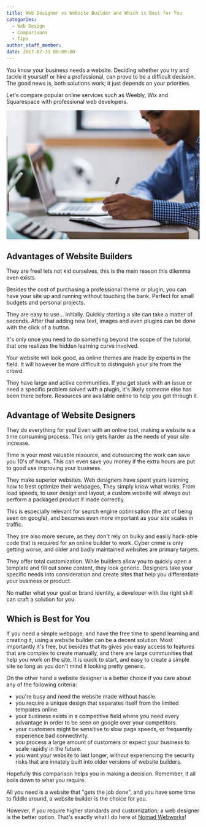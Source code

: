 ```yaml
---
title: Web Designer vs Website Builder and Which is Best for You
categories:
  - Web Design
  - Comparisons
  - Tips
author_staff_member:
date: 2017-07-31 00:00:00
---
```



You know your business needs a website. Deciding whether you try and tackle it yourself or hire a professional, can prove to be a difficult decision. The good news is, both solutions work; it just depends on your priorities.

Let's compare popular online services such as Weebly, Wix and Squarespace with professional web developers.

![](/uploads/versions/stocksnap-w13mh17022---x----4460-2973x---.jpg)

## Advantages of Website Builders

They are free! lets not kid ourselves, this is the main reason this dilemma even exists.

Besides the cost of purchasing a professional theme or plugin, you can have your site up and running without touching the bank. Perfect for small budgets and personal projects.

They are easy to use… initially. Quickly starting a site can take a matter of seconds. After that adding new text, images and even plugins can be done with the click of a button.

It's only once you need to do something beyond the scope of the tutorial, that one realizes the hidden learning curve involved.

Your website will look good, as online themes are made by experts in the field. It will however be more difficult to distinguish your site from the crowd.

They have large and active communities. If you get stuck with an issue or need a specific problem solved with a plugin, it's likely someone else has been there before. Resources are available online to help you get through it.

## Advantage of Website Designers

They do everything for you! Even with an online tool, making a website is a time consuming process. This only gets harder as the needs of your site increase.

Time is your most valuable resource, and outsourcing the work can save you 10's of hours. This can even save you money if the extra hours are put to good use improving your business.

They make superior websites. Web designers have spent years learning how to best optimize their webpages, They simply know what works. From load speeds, to user design and layout; a custom website will always out perform a packaged product if made correctly.

This is especially relevant for search engine optimisation (the art of being seen on google), and becomes even more important as your site scales in traffic.

They are also more secure, as they don't rely on bulky and easily hack-able code that is required for an online builder to work. Cyber crime is only getting worse, and older and badly maintained websites are primary targets.

They offer total customization. While builders allow you to quickly open a template and fill out some content, they look generic. Designers take your specific needs into consideration and create sites that help you differentiate your business or product.

No matter what your goal or brand identity, a developer with the right skill can craft a solution for you.

## Which is Best for You

If you need a simple webpage, and have the free time to spend learning and creating it, using a website builder can be a decent solution. Most importantly it's free, but besides that its gives you easy access to features that are complex to create manually, and there are large communities that help you work on the site. It is quick to start, and easy to create a simple site so long as you don't mind it looking pretty generic.

On the other hand a website designer is a better choice if you care about any of the following criteria:

* you're busy and need the website made without hassle.
* you require a unique design that separates itself from the limited templates online.
* your business exists in a competitive field where you need every advantage in order to be seen on google over your competitors.
* your customers might be sensitive to slow page speeds, or frequently experience bad connectivity.
* you process a large amount of customers or expect your business to scale rapidly in the future.
* you want your website to last longer, without experiencing the security risks that are innately built into older versions of website builders.

Hopefully this comparison helps you in making a decision. Remember, it all boils down to what you require.

All you need is a website that "gets the job done", and you have some time to fiddle around, a website builder is the choice for you.

However, if you require higher standards and customization; a web designer is the better option. That's exactly what I do here at [Nomad Webworks](/contact/)!